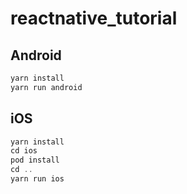# reactnative_tutorial

## Android
```js
yarn install
yarn run android
```
## iOS
```js
yarn install
cd ios
pod install
cd ..
yarn run ios
```
